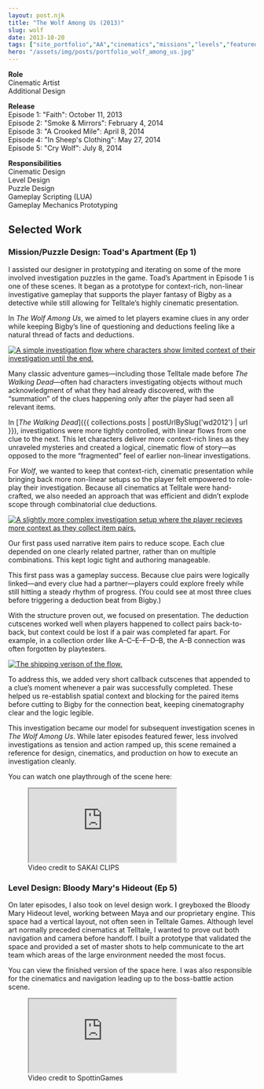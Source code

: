```yaml
---
layout: post.njk
title: "The Wolf Among Us (2013)"
slug: wolf
date: 2013-10-20
tags: ["site_portfolio","AA","cinematics","missions","levels","featured"]
hero: "/assets/img/posts/portfolio_wolf_among_us.jpg"
---
```


**Role**  
Cinematic Artist  
Additional Design  

**Release**  
Episode 1: "Faith": October 11, 2013  
Episode 2: "Smoke & Mirrors": February 4, 2014  
Episode 3: "A Crooked Mile": April 8, 2014  
Episode 4: "In Sheep's Clothing": May 27, 2014  
Episode 5: "Cry Wolf": July 8, 2014   

**Responsibilities**  
Cinematic Design  
Level Design  
Puzzle Design  
Gameplay Scripting (LUA)  
Gameplay Mechanics Prototyping  

## Selected Work
### Mission/Puzzle Design: Toad's Apartment (Ep 1)

I assisted our designer in prototyping and iterating on some of the more involved investigation puzzles in the game. Toad’s Apartment in Episode 1 is one of these scenes. It began as a prototype for context-rich, non-linear investigative gameplay that supports the player fantasy of Bigby as a detective while still allowing for Telltale’s highly cinematic presentation.

In *The Wolf Among Us*, we aimed to let players examine clues in any order while keeping Bigby’s line of questioning and deductions feeling like a natural thread of facts and deductions.

<div class="side-by-side right v-top" style="--img-col: 70%; --img-max-h:50vh; --img-max-h-mobile:28vh;">
  <a href="/assets/img/posts/portfolio_wolf_flow1.png" data-popup="image">
    <img src="/assets/img/posts/portfolio_wolf_flow1.png" alt="A simple investigation flow where characters show limited context of their investigation until the end.">
  </a>
  <div>
    <p>
Many classic adventure games—including those Telltale made before <i>The Walking Dead</i>—often had characters investigating objects without much acknowledgment of what they had already discovered, with the “summation” of the clues happening only after the player had seen all relevant items.</p>
  </div>
</div>

In [*The Walking Dead*]({{ collections.posts | postUrlBySlug('wd2012') | url }}), investigations were more tightly controlled, with linear flows from one clue to the next. This let characters deliver more context-rich lines as they unraveled mysteries and created a logical, cinematic flow of story—as opposed to the more “fragmented” feel of earlier non-linear investigations.

For *Wolf*, we wanted to keep that context-rich, cinematic presentation while bringing back more non-linear setups so the player felt empowered to role-play their investigation. Because all cinematics at Telltale were hand-crafted, we also needed an approach that was efficient and didn’t explode scope through combinatorial clue deductions.

<div class="side-by-side right v-top" style="--img-col: 70%; --img-max-h:50vh; --img-max-h-mobile:28vh;">
  <a href="/assets/img/posts/portfolio_wolf_flow2.png" data-popup="image">
    <img src="/assets/img/posts/portfolio_wolf_flow2.png" alt="A slightly more complex investigation setup where the player recieves more context as they collect item pairs.">
  </a>
  <div>
    <p>
Our first pass used narrative item pairs to reduce scope. Each clue depended on one clearly related partner, rather than on multiple combinations. This kept logic tight and authoring manageable. </p>
  </div>
</div>

This first pass was a gameplay success. Because clue pairs were logically linked—and every clue had a partner—players could explore freely while still hitting a steady rhythm of progress. (You could see at most three clues before triggering a deduction beat from Bigby.)

With the structure proven out, we focused on presentation. The deduction cutscenes worked well when players happened to collect pairs back-to-back, but context could be lost if a pair was completed far apart. For example, in a collection order like A–C–E–F–D–B, the A–B connection was often forgotten by playtesters.

<div class="side-by-side right v-top" style="--img-col: 70%; --img-max-h:50vh; --img-max-h-mobile:28vh;">
  <a href="/assets/img/posts/portfolio_wolf_flow3.png" data-popup="image">
    <img src="/assets/img/posts/portfolio_wolf_flow3.png" alt="The shipping verison of the flow." />
  </a>
  <div><p>To address this, we added very short callback cutscenes that appended to a clue’s moment whenever a pair was successfully completed. These helped us re-establish spatial context and blocking for the paired items before cutting to Bigby for the connection beat, keeping cinematography clear and the logic legible.</p>
  </div>
</div>


This investigation became our model for subsequent investigation scenes in *The Wolf Among Us*. While later episodes featured fewer, less involved investigations as tension and action ramped up, this scene remained a reference for design, cinematics, and production on how to execute an investigation cleanly.

You can watch one playthrough of the scene here:

<figure class="figure-center">
  <div class="video-embed" data-ratio="16/9" style="--max: 800px;">
    <iframe
      src="https://www.youtube.com/embed/SmfT-Ly6YOY?si=dQJxZXkU_PLxkXWB&amp;start=110" 
      title="TWAU investigation at Toad's apartment"
      loading="lazy"
      allow="accelerometer; autoplay; clipboard-write; encrypted-media; gyroscope; picture-in-picture; web-share"
      referrerpolicy="strict-origin-when-cross-origin"
      allowfullscreen>
    </iframe>
  </div>
  <figcaption class="hero-caption">Video credit to SAKAI CLIPS</figcaption>
</figure>

### Level Design: Bloody Mary's Hideout (Ep 5)

On later episodes, I also took on level design work. I greyboxed the Bloody Mary Hideout level, working between Maya and our proprietary engine. This space had a vertical layout, not often seen in Telltale Games. Although level art normally preceded cinematics at Telltale, I wanted to prove out both navigation and camera before handoff. I built a prototype that validated the space and provided a set of master shots to help communicate to the art team which areas of the large environment needed the most focus.

You can view the finished version of the space here. I was also responsible for the cinematics and navigation leading up to the boss-battle action scene.

<figure class="figure-center">
  <div class="video-embed" data-ratio="16/9" style="--max: 800px;">
    <iframe
      src="https://www.youtube.com/embed/QyIqIu75MSU?si=XRqrK6ZGAkd2OkKo&amp;start=1367" 
      title="The Wolf Among Us - Full Episode 5: Cry Wolf HD [No Commentary]"
      loading="lazy"
      allow="accelerometer; autoplay; clipboard-write; encrypted-media; gyroscope; picture-in-picture; web-share"
      referrerpolicy="strict-origin-when-cross-origin"
      allowfullscreen>
    </iframe>
  </div>
  <figcaption class="hero-caption">Video credit to SpottinGames</figcaption>
</figure>
